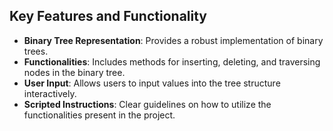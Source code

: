 ## Key Features and Functionality
- **Binary Tree Representation**: Provides a robust implementation of binary trees.
- **Functionalities**: Includes methods for inserting, deleting, and traversing nodes in the binary tree.
- **User Input**: Allows users to input values into the tree structure interactively.
- **Scripted Instructions**: Clear guidelines on how to utilize the functionalities present in the project.